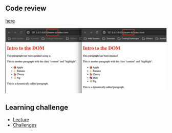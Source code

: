 ## Code review

[here](./code-review)

![Comparison](./code-review/data/comparison.png)

## Learning challenge

- [Lecture](./learning-challenge/README.md)
- [Challenges](./learning-challenge/src/challenges.js)
